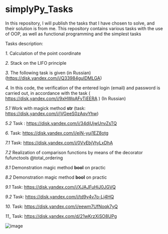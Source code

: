 # simplyPy_Tasks

In this repository, I will publish the tasks that I have chosen to solve, and their solution is from me. 
This repository contains various tasks with the use of OOP, as well as functional programming and the simplest tasks


Tasks description:

_1._ Calculation of the point coordinate

_2._ Stack on the LIFO principle

_3._ The following task is given (in Russian) (https://disk.yandex.com/i/Q33984guIDMLGA)

_4._ In this code, the verification of the entered login (email) and password is carried out, in accordance with the task ( https://disk.yandex.com/i/9xHWqAFvTiEERA ) (In Russian)

_5.1_ Work with magick method __str__ (task: https://disk.yandex.com/i/jVGeeS0zAqvYhw)

_5.2_ Task : https://disk.yandex.com/i/34djUjwUnvZsTQ

_6._ Task: https://disk.yandex.com/i/eiN-yuj1EZ8otg

_7.1_ Task: https://disk.yandex.com/i/0VvEbjVtyLxDhA

_7.2_ Realization of comparison functions by means of the decorator fufunctools @total_ordering

_8.1_ Demonstration magic method __bool__ on practic

_8.2_ Demonstration magic method __bool__ on practic

_9.1_ Task: https://disk.yandex.com/i/XJAJFuHiJ0JGVQ

_9.2_ Task: https://disk.yandex.com/i/td9y4v7o-Lj4HQ

_10._ Task: https://disk.yandex.com/i/eewm7UfNoqk7yQ

_11__ Task: https://disk.yandex.com/d/21wKrzXiSO8UPg

![image](https://user-images.githubusercontent.com/108310900/179837148-345762ed-b457-4d3d-ac72-794f94b877c9.png)
